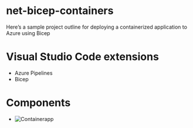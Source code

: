 # net-bicep-containers
Here’s a sample project outline for deploying a containerized application to Azure using Bicep

# Visual Studio Code extensions
- Azure Pipelines
- Bicep

# Components
- ![Containerapp](https://github.com/user-attachments/assets/1394d152-b57e-4c77-90d6-5fc6d561f9ac)
